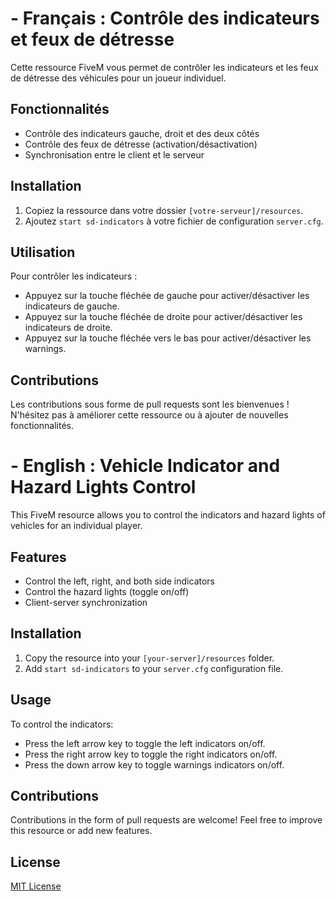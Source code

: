 # - Français : Contrôle des indicateurs et feux de détresse

Cette ressource FiveM vous permet de contrôler les indicateurs et les feux de détresse des véhicules pour un joueur individuel.

## Fonctionnalités

- Contrôle des indicateurs gauche, droit et des deux côtés
- Contrôle des feux de détresse (activation/désactivation)
- Synchronisation entre le client et le serveur

## Installation

1. Copiez la ressource dans votre dossier `[votre-serveur]/resources`.
2. Ajoutez `start sd-indicators` à votre fichier de configuration `server.cfg`.

## Utilisation

Pour contrôler les indicateurs :

- Appuyez sur la touche fléchée de gauche pour activer/désactiver les indicateurs de gauche.
- Appuyez sur la touche fléchée de droite pour activer/désactiver les indicateurs de droite.
- Appuyez sur la touche fléchée vers le bas pour activer/désactiver les warnings.

## Contributions

Les contributions sous forme de pull requests sont les bienvenues ! N'hésitez pas à améliorer cette ressource ou à ajouter de nouvelles fonctionnalités.

# - English : Vehicle Indicator and Hazard Lights Control

This FiveM resource allows you to control the indicators and hazard lights of vehicles for an individual player.

## Features

- Control the left, right, and both side indicators
- Control the hazard lights (toggle on/off)
- Client-server synchronization

## Installation

1. Copy the resource into your `[your-server]/resources` folder.
2. Add `start sd-indicators` to your `server.cfg` configuration file.

## Usage

To control the indicators:

- Press the left arrow key to toggle the left indicators on/off.
- Press the right arrow key to toggle the right indicators on/off.
- Press the down arrow key to toggle warnings indicators on/off.


## Contributions

Contributions in the form of pull requests are welcome! Feel free to improve this resource or add new features.

## License

[MIT License](LICENSE)



